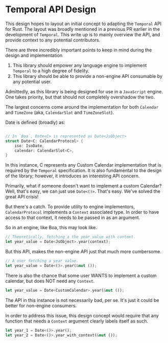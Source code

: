 # Temporal API Design

This design hopes to layout an initial concept to adapting the `Temporal` API for Rust. The layout
was broadly mentioned in a previous PR earlier in the development of `Temporal`. This write up is to
mainly overview the API, and provide context to any potential contributors.

There are three incredibly important points to keep in mind during the design and implementation

1. This library should empower any language engine to implement `Temporal` to a high degree of fidelity.
2. This library should be able to provide a non-engine API consumable by any potential user.

Admittedly, as this library is being designed for use in a `JavaScript` engine. One takes priority,
but that should not completely overshadow the two.

The largest concerns come around the implementation for both `Calendar` and `TimeZone` (aka, `CalendarSlot`
and `TimeZoneSlot`).

Date is defined (broadly) as:

```rust

// In `Boa`, Date<C> is represented as Date<JsObject>
struct Date<C: CalendarProtocol> {
    iso: IsoDate,
    calendar: CalendarSlot<C>,
}

```

In this instance, C represents any Custom Calendar implementation that is required by the `Temporal`
specification. It is also fundamental to the design of the library; however, it introduces an
interesting API concern.

Primarily, what if someone doesn't want to implement a custom Calendar? Well, that's easy, we can just
use `Date<()>`. That's easy. We've solved the great API crisis!

But there's a catch. To provide utility to engine implementors, `CalendarProtocol` implements a `Context`
associated type. In order to have access to that context, it needs to be passed in as an argument.

So in an engine, like Boa, this may look like.

```rust
// Theoretically, fetching a the year value with context.
let year_value = Date<JsObject>.year(context);
```

But this API, makes the non-engine API just that much more cumbersome.

```rust
// A user fetching a year value.
let year_value = Date<()>.year(&mut ());
```

There is also the chance that some user WANTS to implement a custom calendar, but does NOT need any `Context`.

```rust
let year_value = Date<CustomCalendar>.year(&mut ());
```

The API in this instance is not necessarily bad, per se. It's just it could be better for non-engine consumers.

In order to address this issue, this design concept would require that any function that needs a `Context` argument
clearly labels itself as such.

```rust
let year_1 = Date<()>.year();
let year_2 = Date<()>.year_with_context(&mut ());
```
